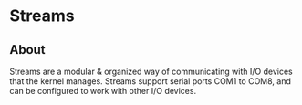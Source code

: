 # Streams
## About
Streams are a modular & organized way of communicating with I/O devices that the kernel manages. Streams support serial ports COM1 to COM8, and can be configured to work with other I/O devices.